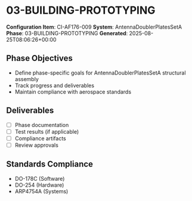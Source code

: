# 03-BUILDING-PROTOTYPING

**Configuration Item**: CI-AF176-009
**System**: AntennaDoublerPlatesSetA
**Phase**: 03-BUILDING-PROTOTYPING
**Generated**: 2025-08-25T08:06:26+00:00

## Phase Objectives
- Define phase-specific goals for AntennaDoublerPlatesSetA structural assembly
- Track progress and deliverables
- Maintain compliance with aerospace standards

## Deliverables
- [ ] Phase documentation
- [ ] Test results (if applicable)
- [ ] Compliance artifacts
- [ ] Review approvals

## Standards Compliance
- DO-178C (Software)
- DO-254 (Hardware)
- ARP4754A (Systems)

